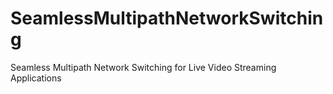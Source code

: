 # SeamlessMultipathNetworkSwitching
Seamless Multipath Network Switching for Live Video Streaming Applications
